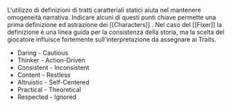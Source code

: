 L'utilizzo di definizioni di tratti caratteriali statici aiuta nel mantenere omogeneità narrativa.
Indicare alcuni di questi punti chiave permette una prima definizione ed astrazione dei [[Characters]] .
Nel caso del [[Fixer]] la definizione è una linea guida per la consistenza della storia, ma la scelta del giocatore influisce fortemente sull'interpretazione da assegnare ai Traits.
- Daring - Cautious
- Thinker - Action-Driven
- Consistent - Inconsistent
- Content - Restless
- Altruistic - Self-Centered
- Practical - Theoretical
- Respected - Ignored
